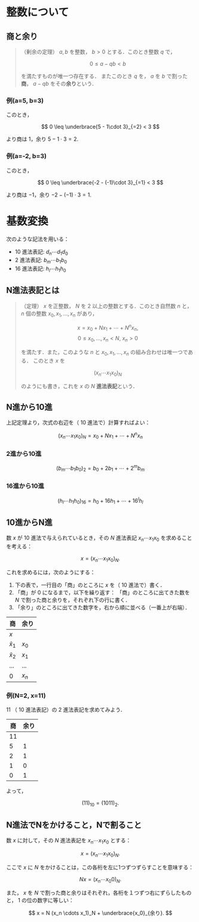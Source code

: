 # 整数について
## 商と余り
> （剰余の定理） $a,b$ を整数， $b>0$ とする．このとき整数 $q$ で，
>
> $$
> 0 \leq a - qb < b
> $$
> 
> を満たすものが唯一つ存在する．
> またこのとき $q$ を， $a$ を $b$ で割った**商**， $a-qb$ をその**余り**という．

### 例(a=5, b=3)
このとき，

$$
0 \leq \underbrace{5 - 1\cdot 3}_{=2} < 3
$$

より商は $1$，余り $5 - 1\cdot 3 = 2$.

### 例(a=-2, b=3)
このとき，

$$
0 \leq \underbrace{-2 - (-1)\cdot 3}_{=1} < 3
$$

より商は $-1$，余り $-2 - (-1)\cdot 3 = 1$.

# 基数変換
次のような記法を用いる：

- $10$ 進法表記: $d_n \cdots d_1 d_0$
- $2$ 進法表記: $b_m \cdots b_1 b_0$
- $16$ 進法表記: $h_l \cdots h_1 h_0$

## N進法表記とは
> （定理） $x$ を正整数， $N$ を $2$ 以上の整数とする．このとき自然数 $n$ と， $n$ 個の整数 $x_0, x_1, ..., x_n$ があり，
>
> $$ x = x_0 + Nx_1 + \cdots + N^n x_n, $$
> $$ 0 \leq x_0,..., x_n < N,\ x_n > 0 $$
>
> を満たす．また，このような $n$ と $x_0, x_1, ..., x_n$ の組み合わせは唯一つである．
> このとき $x$ を
>
> $$ (x_n \cdots x_1 x_0)_N $$
>
> のようにも書き，これを $x$ の $N$ **進法表記**という．

## N進から10進
上記定理より，次式の右辺を（ $10$ 進法で）計算すればよい：

$$
(x_n \cdots x_1 x_0)_N = x_0 + N x_1 + \cdots + N^n x_n
$$

### 2進から10進
$$
(b_m \cdots b_1 b_0)_2 = b_0 + 2 b_1 + \cdots + 2^m b_m
$$

### 16進から10進
$$
(h_l \cdots h_1 h_0)_{16} = h_0 + 16 h_1 + \cdots + 16^l h_l
$$

## 10進からN進
数 $x$ が $10$ 進法で与えられているとき，その $N$ 進法表記 $x_n \cdots x_1 x_0$ を求めることを考える：

$$
x = (x_n \cdots x_1 x_0)_N.
$$

これを求めるには，次のようにする：

1. 下の表で，一行目の「商」のところに $x$ を（ $10$ 進法で）書く．
1. 「商」が $0$ になるまで，以下を繰り返す：
  「商」のところに出てきた数を $N$ で割った商と余りを，それぞれ下の行に書く．
1. 「余り」のところに出てきた数字を，右から順に並べる（一番上が右端）．

|商|余り|
|----|----|
| $x$ ||
| $\tilde{x}_1$ | $x_0$ |
| $\tilde{x}_2$ | $x_1$ |
|...|...|
| $0$ | $x_n$ |

### 例(N=2, x=11)
$11$ （ $10$ 進法表記）の $2$ 進法表記を求めてみよう．

|商|余り|
|----|----|
| $11$ ||
| $5$ | $1$ |
| $2$ | $1$ |
| $1$ | $0$ |
| $0$ | $1$ |

よって，

$$
(11)_{10} = (1011)_2.
$$

## N進法でNをかけること，Nで割ること
数 $x$ に対して，その $N$ 進法表記を $x_n \cdots x_1 x_0$ とする：

$$
x = (x_n \cdots x_1 x_0)_N.
$$

ここで $x$ に $N$ をかけることは，この各桁を左に1つずつずらすことを意味する：

$$
Nx = (x_n \cdots x_0 0)_N.
$$

また， $x$ を $N$ で割った商と余りはそれぞれ，各桁を１つずつ右にずらしたものと， $1$ の位の数字に等しい：

$$
x = N (x_n \cdots x_1)_N + \underbrace{x_0}_{余り}. 
$$

